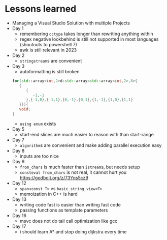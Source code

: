 # Lessons learned
- Managing a Visual Studio Solution with multiple Projects
- Day 1
   - remembering `cctype` takes longer than rewriting anything within
   - regex negative lookbehind is still not supported in most languages (shoutouts to powershell 7)
   - awk is still relevant in 2023
- Day 2
   - `stringstream`s are convenient
- Day 3
   - autoformatting is still broken
   ```cpp
   for(std::array<int,2>d:std::array<std::array<int,2>,8>{
      {
         {
            -1,-1
         },{-1,0},{-1,1},{0,-1},{0,1},{1,-1},{1,0},{1,1}
      }}){
      void;
   }
   ```
   - `using enum` exists
- Day 5
   - start-end slices are much easier to reason with than start-range
- Day 7
   - `algorithm`s are convenient and make adding parallel execution easy
- Day 8
   - inputs are too nice
- Day 9
   - `from_chars` is much faster than `istream`s, but needs setup
   - `consteval from_chars` is not real, it cannot hurt you https://godbolt.org/z/73Yqs5cz9
- Day 12
   - `span<const T>` vs `basic_string_view<T>`
   - memoization in C++ is hard
- Day 13
   - writing code fast is easier than writing fast code
   - passing functions as template parameters
- Day 16
   - msvc does not do tail call optimization like gcc
- Day 17
   - i should learn A* and stop doing dijkstra every time
